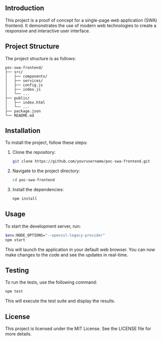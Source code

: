 ## Introduction

This project is a proof of concept for a single-page web application (SWA) frontend. It demonstrates the use of modern web technologies to create a responsive and interactive user interface.

## Project Structure

The project structure is as follows:
```
poc-swa-frontend/
├── src/
│   ├── components/
│   ├── services/
│   ├── config.js
│   ├── index.js
│   └── ...
├── public/
│   ├── index.html
│   └── ...
├── package.json
└── README.md
```

## Installation

To install the project, follow these steps:

1. Clone the repository:
    ```sh
    git clone https://github.com/yourusername/poc-swa-frontend.git
    ```
2. Navigate to the project directory:
    ```sh
    cd poc-swa-frontend
    ```
3. Install the dependencies:
    ```sh
    npm install
    ```

## Usage

To start the development server, run:
```sh
$env:NODE_OPTIONS="--openssl-legacy-provider"
npm start
```

This will launch the application in your default web browser. You can now make changes to the code and see the updates in real-time.

## Testing

To run the tests, use the following command:
```sh
npm test
```

This will execute the test suite and display the results.

## License

This project is licensed under the MIT License. See the LICENSE file for more details.
